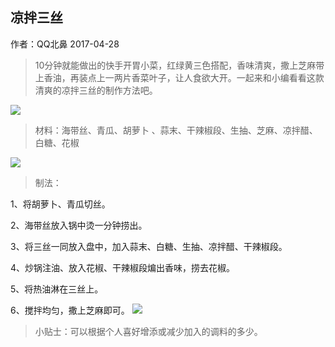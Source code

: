 <link href="../../css/style.css" rel="stylesheet" type="text/css" />

## 凉拌三丝
<span class="r">作者：QQ北鼻   2017-04-28

> 10分钟就能做出的快手开胃小菜，红绿黄三色搭配，香味清爽，撒上芝麻带上香油，再装点上一两片香菜叶子，让人食欲大开。一起来和小编看看这款清爽的凉拌三丝的制作方法吧。

![](http://static.chinacaipu.com/d/file/menu/liangbancai/2017-03-18/4c8e7799e136d229bc4573fb989948cc.jpg)

> 材料：海带丝、青瓜、胡萝卜 、蒜末、干辣椒段、生抽、芝麻、凉拌醋、白糖、花椒

![](http://static.chinacaipu.com/d/file/menu/liangbancai/2017-03-18/368c795e4a06fdfe16187fb780d737c2.jpg)

> 制法：

<div class="fzzy">

1、将胡萝卜、青瓜切丝。

2、海带丝放入锅中烫一分钟捞出。

3、将三丝一同放入盘中，加入蒜末、白糖、生抽、凉拌醋、干辣椒段。

4、炒锅注油、放入花椒、干辣椒段煸出香味，捞去花椒。

5、将热油淋在三丝上。

6、搅拌均匀，撒上芝麻即可。
![](http://static.chinacaipu.com/d/file/menu/liangbancai/2017-03-18/fbf15fb3508b2ecc678a12ff23ddf017.jpg)

</div>

> 小贴士：可以根据个人喜好增添或减少加入的调料的多少。

